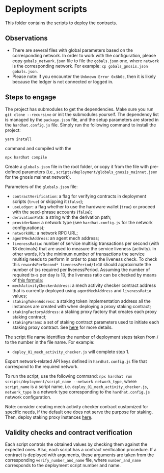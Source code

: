 # Deployment scripts

This folder contains the scripts to deploy the contracts.

## Observations
- There are several files with global parameters based on the corresponding network. In order to work with the configuration, please copy `gobals_network.json` file to file the `gobals.json` one, where `network` is the corresponding network. For example: `cp gobals_gnosis.json gobals.json`.
- Please note: if you encounter the `Unknown Error 0x6b0c`, then it is likely because the ledger is not connected or logged in.

## Steps to engage
The project has submodules to get the dependencies. Make sure you run `git clone --recursive` or init the submodules yourself.
The dependency list is managed by the `package.json` file, and the setup parameters are stored in the `hardhat.config.js` file.
Simply run the following command to install the project:
```
yarn install
```
command and compiled with the
```
npx hardhat compile
```

Create a `globals.json` file in the root folder, or copy it from the file with pre-defined parameters (i.e., `scripts/deployment/globals_gnosis_mainnet.json` for the gnosis mainnet network).

Parameters of the `globals.json` file:
- `contractVerification`: a flag for verifying contracts in deployment scripts (`true`) or skipping it (`false`);
- `useLedger`: a flag whether to use the hardware wallet (`true`) or proceed with the seed-phrase accounts (`false`);
- `derivationPath`: a string with the derivation path;
- `providerName`: a network type (see `hardhat.config.js` for the network configurations);
- `networkURL`: a network RPC URL;
- `agentMechAddress`: an agent mech address;
- `livenessRatio`: number of service multisig transactions per second (with 18 decimals) that are used to measure the service
    liveness (activity). In other words, it's the minimum number of transactions the service multisig needs to perform in order
    to pass the liveness check. To check this `rewardsPerSecond* livenessPeriod/1e18` should approximate the number of txs required per livenessPeriod.
    Assuming the number of required tx-s per day is 10, the liveness ratio can be checked by means of [this formula](https://www.wolframalpha.com/input?i=%28115740740740740+*+60+*+60+*+24%29+%2F+10%5E18);
- `mechActivityCheckerAddress`: a mech activity checker contract address that is currently deployed using `agentMechAddress`
    and `livenessRatio` values;
- `stakingTokenAddress`: a staking token implementation address all the instances are created with when deploying a proxy staking contract;
- `stakingFactoryAddress`: a staking proxy factory that creates each proxy staking contract;
- `stakingParams`: a set of staking contract parameters used to initiate each staking proxy contract. See [here](https://github.com/valory-xyz/autonolas-registries/blob/main/docs/StakingSmartContracts.pdf) for more details.

The script file name identifies the number of deployment steps taken from / to the number in the file name. For example:
- `deploy_01_mech_activity_checker.js` will complete step 1.

Export network-related API keys defined in `hardhat.config.js` file that correspond to the required network.

To run the script, use the following command:
`npx hardhat run scripts/deployment/script_name --network network_type`,
where `script_name` is a script name, i.e. `deploy_01_mech_activity_checker.js`, `network_type` is a network type corresponding to the `hardhat.config.js` network configuration.

Note: consider creating mech activity checker contract customized for specific needs, if the default one does not serve
the purpose for staking. Then, deploy staking proxy instances [here](https://launch.olas.network/).

## Validity checks and contract verification
Each script controls the obtained values by checking them against the expected ones. Also, each script has a contract verification procedure.
If a contract is deployed with arguments, these arguments are taken from the corresponding `verify_number_and_name` file, where `number_and_name` corresponds to the deployment script number and name.
